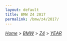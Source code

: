 ```yaml
---
layout: default
title: BMW Z4 2017
permalink: /bmw/z4/2017/
---
```

[*Home*](/) > [*BMW*](/bmw/) > [*Z4*](/bmw/z4/) > [*YEAR*](/bmw/z4/year/)
